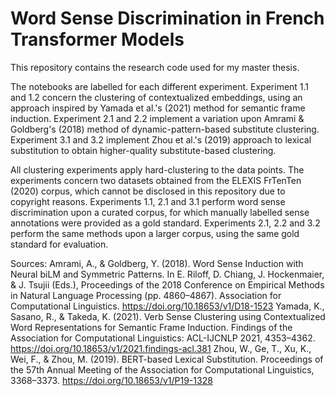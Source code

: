 # Word Sense Discrimination in French Transformer Models
This repository contains the research code used for my master thesis.


The notebooks are labelled for each different experiment.
Experiment 1.1 and 1.2 concern the clustering of contextualized embeddings, using an approach inspired by Yamada et al.'s (2021) method for semantic frame induction.
Experiment 2.1 and 2.2 implement a variation upon Amrami & Goldberg's (2018) method of dynamic-pattern-based substitute clustering.
Experiment 3.1 and 3.2 implement Zhou et al.'s (2019) approach to lexical substitution to obtain higher-quality substitute-based clustering.

All clustering experiments apply hard-clustering to the data points.
The experiments concern two datasets obtained from the ELEXIS FrTenTen (2020) corpus, which cannot be disclosed in this repository due to copyright reasons.
Experiments 1.1, 2.1  and 3.1 perform word sense discrimination upon a curated corpus, for which manually labelled sense annotations were provided as a gold standard.
Experiments 2.1, 2.2 and 3.2 perform the same methods upon a larger corpus, using the same gold standard for evaluation.


Sources:
Amrami, A., & Goldberg, Y. (2018). 
  Word Sense Induction with Neural biLM and Symmetric Patterns. In E. Riloff, D. Chiang, J. Hockenmaier, & J. Tsujii (Eds.), 
  Proceedings of the 2018 Conference on Empirical Methods in Natural Language Processing (pp. 4860–4867). Association for Computational Linguistics. 
  https://doi.org/10.18653/v1/D18-1523
Yamada, K., Sasano, R., & Takeda, K. (2021). 
  Verb Sense Clustering using Contextualized Word Representations for Semantic Frame Induction. 
  Findings of the Association for Computational Linguistics: ACL-IJCNLP 2021, 4353–4362. 
  https://doi.org/10.18653/v1/2021.findings-acl.381
Zhou, W., Ge, T., Xu, K., Wei, F., & Zhou, M. (2019). 
  BERT-based Lexical Substitution. 
  Proceedings of the 57th Annual Meeting of the Association for Computational Linguistics, 3368–3373. 
  https://doi.org/10.18653/v1/P19-1328
